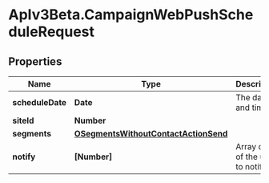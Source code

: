 # ApIv3Beta.CampaignWebPushScheduleRequest

## Properties

Name | Type | Description | Notes
------------ | ------------- | ------------- | -------------
**scheduleDate** | **Date** | The date and time | [optional] 
**siteId** | **Number** |  | 
**segments** | [**OSegmentsWithoutContactActionSend**](OSegmentsWithoutContactActionSend.md) |  | 
**notify** | **[Number]** | Array of IDs of the users to notify | [optional] 


